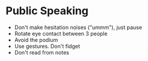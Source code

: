# Public Speaking

- Don't make hesitation noises ("ummm"), just pause
- Rotate eye contact between 3 people
- Avoid the podium
- Use gestures. Don't fidget
- Don't read from notes
